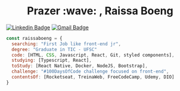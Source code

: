<h1 align=center> Prazer :wave: , Raissa Boeng</h1>

[![Linkedin Badge](https://img.shields.io/badge/-RaissaBoeng-blue?style=flat-square&logo=Linkedin&logoColor=white&link=https://www.linkedin.com/in/raissa-boeng-da-silva-a380a1157/)](https://www.linkedin.com/in/raissa-boeng-da-silva-a380a1157/)   [![Gmail Badge](https://img.shields.io/badge/-raissa.boeng@gmail.com-c14438?style=flat-square&logo=Gmail&logoColor=white&link=mailto:raissa.boeng@gmail.com)](mailto:raissa.boeng@gmail.com) 

```javascript
const raissaboeng = {
  searching: "First Job like front-end jr",
  degree: "Graduate in TIC - UFSC"
  code: [HTML, CSS, Javascript, React, Git, styled components],
  studying: [Typescript, React],
  toStudy: [React Native, Docker, NodeJS, Bootstrap],
  challenge: "#100DaysOfCode challenge focused on front-end",
  contentsOf: [Rocketseat, TreinaWeb, FreeCodeCamp, Udemy, DIO]
}
```
<!--

---
<br>
<p align="center">
    <img  align="center" src="https://github-readme-stats.vercel.app/api?username=raissaboeng&show_icons=true&custom_title=🦊%20Raissa%20Boeng's%20GitHub%20Stats&title_color=ff441e&text_color=fd5634&icon_color=f74716&bg_color=282a36&hide_border=true&count_private=true&hide=issues" alt="My GitHub stats"/>
    <img  align="center" src="https://github-readme-stats.vercel.app/api/top-langs/?username=raissaboeng&custom_title=🍧%20Most%20Used%20Languages&title_color=ff79c6&text_color=ff79c6&icon_color=f74716&bg_color=282a36&hide_border=true&line_height=9&layout=compact" alt="Linguagens de programação mais usadas"/>
</p>
-->
